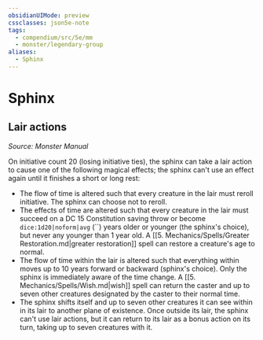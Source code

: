 ```yaml
---
obsidianUIMode: preview
cssclasses: json5e-note
tags:
  - compendium/src/5e/mm
  - monster/legendary-group
aliases:
  - Sphinx
---
```

# Sphinx

## Lair actions
_Source: Monster Manual_

On initiative count 20 (losing initiative ties), the sphinx can take a lair action to cause one of the following magical effects; the sphinx can't use an effect again until it finishes a short or long rest:

- The flow of time is altered such that every creature in the lair must reroll initiative. The sphinx can choose not to reroll.  
- The effects of time are altered such that every creature in the lair must succeed on a DC 15 Constitution saving throw or become `dice:1d20|noform|avg` (``) years older or younger (the sphinx's choice), but never any younger than 1 year old. A [[5. Mechanics/Spells/Greater Restoration.md|greater restoration]] spell can restore a creature's age to normal.  
- The flow of time within the lair is altered such that everything within moves up to 10 years forward or backward (sphinx's choice). Only the sphinx is immediately aware of the time change. A [[5. Mechanics/Spells/Wish.md|wish]] spell can return the caster and up to seven other creatures designated by the caster to their normal time.  
- The sphinx shifts itself and up to seven other creatures it can see within in its lair to another plane of existence. Once outside its lair, the sphinx can't use lair actions, but it can return to its lair as a bonus action on its turn, taking up to seven creatures with it.
